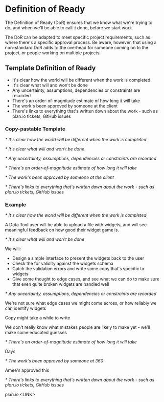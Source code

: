 # Definition of Ready

The Definition of Ready \(DoR\) ensures that we know what we're trying to do, and when we'll be able to call it done, before we start work.

The DoR can be adapted to meet specific project requirements, such as where there's a specific approval process. Be aware, however, that using a non-standard DoR adds to the overhead for someone coming on to the project, or people working on multiple projects.

## Template Definition of Ready

* It's clear how the world will be different when the work is completed
* It's clear what will and won't be done
* Any uncertainty, assumptions, dependencies or constraints are recorded
* There's an order-of-magnitude estimate of how long it will take
* The work's been approved by someone at the client
* There's links to everything that's written down about the work - such as plan.io tickets, GitHub issues

### Copy-pastable Template

_\* It's clear how the world will be different when the work is completed_

_\* It's clear what will and won't be done_

_\* Any uncertainty, assumptions, dependencies or constraints are recorded_

_\* There's an order-of-magnitude estimate of how long it will take_

_\* The work's been approved by someone at the client_

_\* There's links to everything that's written down about the work - such as plan.io tickets, GitHub issues_

### Example

_\* It's clear how the world will be different when the work is completed_

A Data Tool user will be able to upload a file with widgets, and will see meaningful feedback on how good their widget game is.

_\* It's clear what will and won't be done_

We will:

* Design a simple interface to present the widgets back to the user
* Check the for validity against the widgets schema
* Catch the validation errors and write some copy that's specific to widgets
* Give some thought to edge cases, and see what we can do to make sure that even quite broken widgets are handled well

_\* Any uncertainty, assumptions, dependencies or constraints are recorded_

We're not sure what edge cases we might come across, or how reliably we can identify widgets

Copy might take a while to write

We don't really know what mistakes people are likely to make yet - we'll make some educated guesses

_\* There's an order-of-magnitude estimate of how long it will take_

Days

_\* The work's been approved by someone at 360_

Amee's approved this

_\* There's links to everything that's written down about the work - such as plan.io tickets, GitHub issues_

plan.io &lt;LINK&gt;

